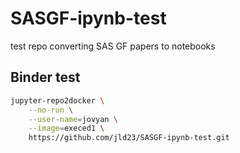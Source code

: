 # SASGF-ipynb-test
test repo converting SAS GF papers to notebooks


## Binder test

```bash
jupyter-repo2docker \
    --no-run \
    --user-name=jovyan \
    --image=execed1 \
    https://github.com/jld23/SASGF-ipynb-test.git

```